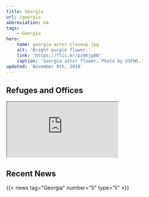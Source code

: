 ```yaml
---
title: Georgia
url: /georgia
abbreviation: GA
tags:
    - Georgia
hero:
    name: georgia-aster-closeup.jpg
    alt: 'Bright purple flower.'
    link: 'https://flic.kr/p/mhjg8B'
    caption: 'Georgia aster flower. Photo by USFWS.'
updated: 'November 8th, 2016'
---
```


## Refuges and Offices
<iframe src="https://usfws.github.io/southeast-mega-map/?state=GA&scroll=false" class="state-map"></iframe>

## Recent News
{{< news tag="Georgia" number="5" type="li" >}}
